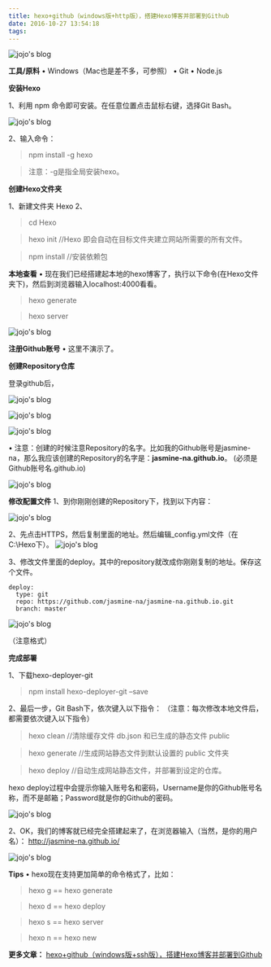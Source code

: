 ```yaml
---
title: hexo+github（windows版+http版），搭建Hexo博客并部署到Github
date: 2016-10-27 13:54:18
tags:
---
```

![jojo's blog](http://img.blog.csdn.net/20161026182636997)

**工具/原料**
•	Windows（Mac也是差不多，可参照）
•	Git
•	Node.js

**安装Hexo**

1、利用 npm 命令即可安装。在任意位置点击鼠标右键，选择Git Bash。

 ![jojo's blog](http://img.blog.csdn.net/20161026182730919)
 
2、输入命令：
>npm install -g hexo

>注意：-g是指全局安装hexo。

**创建Hexo文件夹**

1、新建文件夹 Hexo
2、


>cd Hexo

>hexo init   //Hexo 即会自动在目标文件夹建立网站所需要的所有文件。

>npm install   //安装依赖包

**本地查看**
•	现在我们已经搭建起本地的hexo博客了，执行以下命令(在Hexo文件夹下)，然后到浏览器输入localhost:4000看看。
>hexo generate

>hexo server

 ![jojo's blog](http://img.blog.csdn.net/20161026183033027)

**注册Github账号**
•	这里不演示了。

**创建Repository仓库**

登录github后，

![jojo's blog](http://img.blog.csdn.net/20161027093752469)

![jojo's blog](http://img.blog.csdn.net/20161027093814641)

![jojo's blog](http://img.blog.csdn.net/20161027093832188)

•	注意：创建的时候注意Repository的名字。比如我的Github账号是jasmine-na，那么我应该创建的Repository的名字是：**jasmine-na.github.io**。
(必须是Github账号名.github.io)

![jojo's blog](http://img.blog.csdn.net/20161027093143442)

**修改配置文件**
1、到你刚刚创建的Repository下，找到以下内容：

 ![jojo's blog](http://img.blog.csdn.net/20161026183141935)

2、先点击HTTPS，然后复制里面的地址。然后编辑_config.yml文件（在C:\Hexo下）。
 ![jojo's blog](http://img.blog.csdn.net/20161026183201545)

3、修改文件里面的deploy。其中的repository就改成你刚刚复制的地址。保存这个文件。


```
deploy:
  type: git
  repo: https://github.com/jasmine-na/jasmine-na.github.io.git
  branch: master
```

![jojo's blog](http://img.blog.csdn.net/20161027094431301)

（注意格式）

**完成部署**

1、下载hexo-deployer-git
>npm install hexo-deployer-git –save

2、最后一步，Git Bash下，依次键入以下指令：
（注意：每次修改本地文件后，都需要依次键入以下指令）
>hexo clean    //清除缓存文件 db.json 和已生成的静态文件 public 

>hexo generate //生成网站静态文件到默认设置的 public 文件夹

>hexo deploy //自动生成网站静态文件，并部署到设定的仓库。

hexo deploy过程中会提示你输入账号名和密码，Username是你的Github账号名称，而不是邮箱；Password就是你的Github的密码。

 ![jojo's blog](http://img.blog.csdn.net/20161026184053081)

2、OK，我们的博客就已经完全搭建起来了，在浏览器输入（当然，是你的用户名）：
http://jasmine-na.github.io/

![jojo's blog](http://img.blog.csdn.net/20161027101348580)


**Tips**
•	hexo现在支持更加简单的命令格式了，比如：
>hexo g == hexo generate

>hexo d == hexo deploy

>hexo s == hexo server

>hexo n == hexo new

**更多文章：**
[hexo+github（windows版+ssh版），搭建Hexo博客并部署到Github](http://blog.csdn.net/weixin_36401046/article/details/52937108)